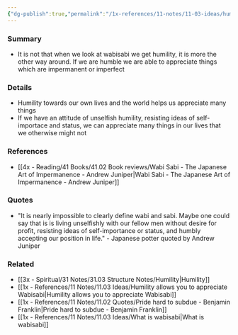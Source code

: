 ```yaml
---
{"dg-publish":true,"permalink":"/1x-references/11-notes/11-03-ideas/humility-allows-you-to-appreciate-wabisabi/","title":"Humility allows you to appreciate Wabisabi","created":"2024-02-14T20:18:30.148+03:00","updated":"2024-02-14T20:18:30.148+03:00"}
---
```



### Summary
- It is not that when we look at wabisabi we get humility, it is more the other way around. If we are humble we are able to appreciate things which are impermanent or imperfect

### Details
- Humility towards our own lives and the world helps us appreciate many things
- If we have an attitude of unselfish humility, resisting ideas of self-importace and status, we can appreciate many things in our lives that we otherwise might not

### References
- [[4x - Reading/41 Books/41.02 Book reviews/Wabi Sabi - The Japanese Art of Impermanence - Andrew Juniper\|Wabi Sabi - The Japanese Art of Impermanence - Andrew Juniper]]

### Quotes
- "It is nearly impossible to clearly define wabi and sabi. Maybe one could say that is is living unselfishly with our fellow men without desire for profit, resisting ideas of self-importance or status, and humbly accepting our position in life." - Japanese potter quoted by Andrew Juniper 

### Related
- [[3x - Spiritual/31 Notes/31.03 Structure Notes/Humility\|Humility]]
- [[1x - References/11 Notes/11.03 Ideas/Humility allows you to appreciate Wabisabi\|Humility allows you to appreciate Wabisabi]]
- [[1x - References/11 Notes/11.02 Quotes/Pride hard to subdue - Benjamin Franklin\|Pride hard to subdue - Benjamin Franklin]]
- [[1x - References/11 Notes/11.03 Ideas/What is wabisabi\|What is wabisabi]]